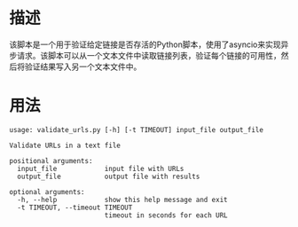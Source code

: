 # 描述
该脚本是一个用于验证给定链接是否存活的Python脚本，使用了asyncio来实现异步请求。该脚本可以从一个文本文件中读取链接列表，验证每个链接的可用性，然后将验证结果写入另一个文本文件中。

# 用法

```
usage: validate_urls.py [-h] [-t TIMEOUT] input_file output_file

Validate URLs in a text file

positional arguments:
  input_file            input file with URLs
  output_file           output file with results

optional arguments:
  -h, --help            show this help message and exit
  -t TIMEOUT, --timeout TIMEOUT
                        timeout in seconds for each URL
```
